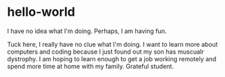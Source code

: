 # hello-world
I have no idea what I'm doing. Perhaps, I am having fun.

Tuck here, I really have no clue what I'm doing. I want to learn more about computers and coding because I just found out my son has muscualr dystrophy. I am hoping to learn enough to get a job working remotely and spend more time at home with my family. Grateful student.
